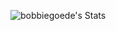 ![bobbiegoede's Stats](https://github-readme-stats.vercel.app/api?username=bobbiegoede&theme=nord&show_icons=true&hide_border=false&count_private=true&include_all_commits=true)

<!--
**BobbieGoede/bobbiegoede** is a ✨ _special_ ✨ repository because its `README.md` (this file) appears on your GitHub profile.

Here are some ideas to get you started:

- 🔭 I’m currently working on ...
- 🌱 I’m currently learning ...
- 👯 I’m looking to collaborate on ...
- 🤔 I’m looking for help with ...
- 💬 Ask me about ...
- 📫 How to reach me: ...
- 😄 Pronouns: ...
- ⚡ Fun fact: ...
-->
